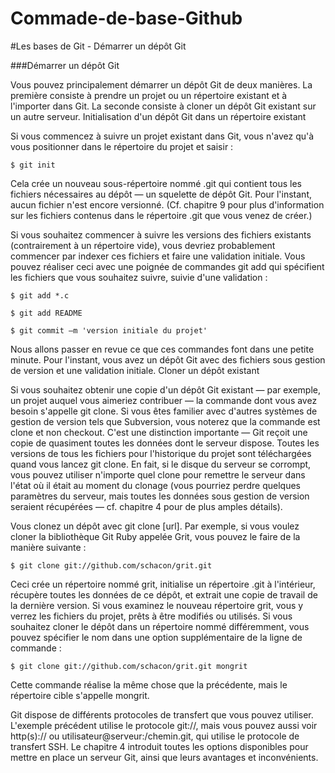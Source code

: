 # Commade-de-base-Github

#Les bases de Git - Démarrer un dépôt Git

###Démarrer un dépôt Git

Vous pouvez principalement démarrer un dépôt Git de deux manières. La première consiste à prendre un projet ou un répertoire existant et à l'importer dans Git. La seconde consiste à cloner un dépôt Git existant sur un autre serveur.
Initialisation d'un dépôt Git dans un répertoire existant

Si vous commencez à suivre un projet existant dans Git, vous n'avez qu'à vous positionner dans le répertoire du projet et saisir :

  `$ git init`

Cela crée un nouveau sous-répertoire nommé .git qui contient tous les fichiers nécessaires au dépôt — un squelette de dépôt Git. Pour l'instant, aucun fichier n'est encore versionné. (Cf. chapitre 9 pour plus d'information sur les fichiers contenus dans le répertoire .git que vous venez de créer.)

Si vous souhaitez commencer à suivre les versions des fichiers existants (contrairement à un répertoire vide), vous devriez probablement commencer par indexer ces fichiers et faire une validation initiale. Vous pouvez réaliser ceci avec une poignée de commandes git add qui spécifient les fichiers que vous souhaitez suivre, suivie d'une validation :

  `$ git add *.c`
  
  `$ git add README`
  
  `$ git commit –m 'version initiale du projet'`

Nous allons passer en revue ce que ces commandes font dans une petite minute. Pour l'instant, vous avez un dépôt Git avec des fichiers sous gestion de version et une validation initiale.
Cloner un dépôt existant

Si vous souhaitez obtenir une copie d'un dépôt Git existant — par exemple, un projet auquel vous aimeriez contribuer — la commande dont vous avez besoin s'appelle git clone. Si vous êtes familier avec d'autres systèmes de gestion de version tels que Subversion, vous noterez que la commande est clone et non checkout. C'est une distinction importante — Git reçoit une copie de quasiment toutes les données dont le serveur dispose. Toutes les versions de tous les fichiers pour l'historique du projet sont téléchargées quand vous lancez git clone. En fait, si le disque du serveur se corrompt, vous pouvez utiliser n'importe quel clone pour remettre le serveur dans l'état où il était au moment du clonage (vous pourriez perdre quelques paramètres du serveur, mais toutes les données sous gestion de version seraient récupérées — cf. chapitre 4 pour de plus amples détails).

Vous clonez un dépôt avec git clone [url]. Par exemple, si vous voulez cloner la bibliothèque Git Ruby appelée Grit, vous pouvez le faire de la manière suivante :

  `$ git clone git://github.com/schacon/grit.git`

Ceci crée un répertoire nommé grit, initialise un répertoire .git à l'intérieur, récupère toutes les données de ce dépôt, et extrait une copie de travail de la dernière version. Si vous examinez le nouveau répertoire grit, vous y verrez les fichiers du projet, prêts à être modifiés ou utilisés. Si vous souhaitez cloner le dépôt dans un répertoire nommé différemment, vous pouvez spécifier le nom dans une option supplémentaire de la ligne de commande :

  `$ git clone git://github.com/schacon/grit.git mongrit`

Cette commande réalise la même chose que la précédente, mais le répertoire cible s'appelle mongrit.

Git dispose de différents protocoles de transfert que vous pouvez utiliser. L'exemple précédent utilise le protocole git://, mais vous pouvez aussi voir http(s):// ou utilisateur@serveur:/chemin.git, qui utilise le protocole de transfert SSH. Le chapitre 4 introduit toutes les options disponibles pour mettre en place un serveur Git, ainsi que leurs avantages et inconvénients.


